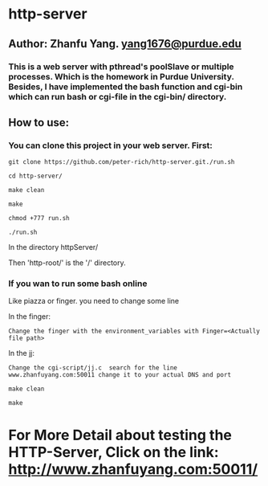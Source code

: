 # http-server

## Author: Zhanfu Yang.    yang1676@purdue.edu

### This is a web server with pthread's poolSlave or multiple processes. Which is the homework in Purdue University. Besides, I have implemented the bash function and cgi-bin which can run bash or cgi-file in the cgi-bin/ directory.

## How to use:

### You can clone this project in your web server.  First:

`git clone https://github.com/peter-rich/http-server.git./run.sh `
                                                               
`cd http-server/                                                 `
                                                                
`make clean                                                     `
                                                                
`make                                                            `
                                                                
`chmod +777 run.sh                                               `
                                                                 
`./run.sh                                                        ` 

In the directory httpServer/

Then 'http-root/' is the '/' directory.

### If you wan to run some bash online 

Like piazza or finger. you need to change some line

In the finger:

`Change the finger with the environment_variables with Finger=<Actually file path>`

In the jj:

`Change the cgi-script/jj.c  search for the line www.zhanfuyang.com:50011 change it to your actual DNS and port`
                                                                                                        
`make clean                                                                                                    `
                                                                                                              
`make                                                                                                          `


# For More Detail about testing the HTTP-Server,   Click on the link: http://www.zhanfuyang.com:50011/
